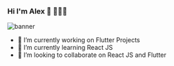 ### Hi I'm Alex 👋 👨🏻‍💻

<!--
**hho114/hho114** is a ✨ _special_ ✨ repository because its `README.md` (this file) appears on your GitHub profile.
-->
![banner](https://user-images.githubusercontent.com/19588882/91502126-2efad280-e87c-11ea-8428-87de08570fe3.png)

- 🔭 I’m currently working on Flutter Projects
- 🌱 I’m currently learning React JS
- 👯 I’m looking to collaborate on React JS and Flutter
<!-- - 🤔 I’m looking for help with ...
- 💬 Ask me about ...
- 📫 How to reach me: ...
- 😄 Pronouns: ...
- ⚡ Fun fact: ...
-->

